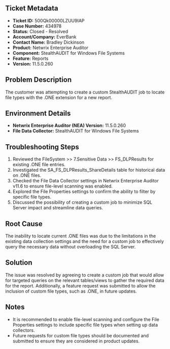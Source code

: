 ## Ticket Metadata
- **Ticket ID:** 500Qk00000LZUU9IAP
- **Case Number:** 434978
- **Status:** Closed - Resolved
- **Account/Company:** EverBank
- **Contact Name:** Bradley Dickinson
- **Product:** Netwrix Enterprise Auditor
- **Component:** StealthAUDIT for Windows File Systems
- **Feature:** Reports
- **Version:** 11.5.0.260

## Problem Description
The customer was attempting to create a custom StealthAUDIT job to locate file types with the .ONE extension for a new report.

## Environment Details
- **Netwrix Enterprise Auditor (NEA) Version:** 11.5.0.260
- **File Data Collector:** StealthAUDIT for Windows File Systems

## Troubleshooting Steps
1. Reviewed the FileSystem >> 7.Sensitive Data >> FS_DLPResults for existing .ONE file entries.
2. Investigated the SA_FS_DLPResults_ShareDetails table for historical data on .ONE files.
3. Checked the File Data Collector settings in Netwrix Enterprise Auditor v11.6 to ensure file-level scanning was enabled.
4. Explored the File Properties settings to confirm the ability to filter by specific file types.
5. Discussed the possibility of creating a custom job to minimize SQL Server impact and streamline data queries.

## Root Cause
The inability to locate current .ONE files was due to the limitations in the existing data collection settings and the need for a custom job to effectively query the necessary data without overloading the SQL Server.

## Solution
The issue was resolved by agreeing to create a custom job that would allow for targeted queries on the relevant tables/views to gather the required data for the report. Additionally, a feature request was submitted to allow the inclusion of custom file types, such as .ONE, in future updates.

## Notes
- It is recommended to enable file-level scanning and configure the File Properties settings to include specific file types when setting up data collectors.
- Future requests for custom file types should be documented and submitted to ensure they are considered in product updates.